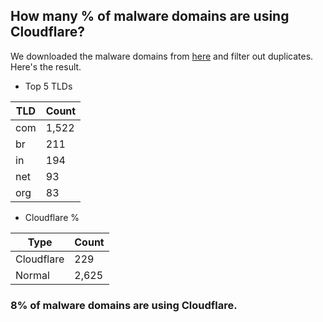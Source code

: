 ## How many % of malware domains are using Cloudflare?


We downloaded the malware domains from [here](https://urlhaus.abuse.ch) and filter out duplicates.
Here's the result.


[//]: # (start replacement)


- Top 5 TLDs

| TLD | Count |
| --- | --- |
| com | 1,522 |
| br | 211 |
| in | 194 |
| net | 93 |
| org | 83 |


- Cloudflare %

| Type | Count |
| --- | --- |
| Cloudflare | 229 |
| Normal | 2,625 |


### 8% of malware domains are using Cloudflare.